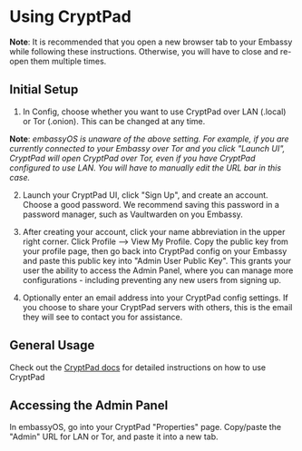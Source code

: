 # Using CryptPad

**Note**: It is recommended that you open a new browser tab to your Embassy while following these instructions. Otherwise, you will have to close and re-open them multiple times.

## Initial Setup

1. In Config, choose whether you want to use CryptPad over LAN (.local) or Tor (.onion). This can be changed at any time.

**Note**: *embassyOS is unaware of the above setting. For example, if you are currently connected to your Embassy over Tor and you click "Launch UI", CryptPad will open CryptPad over Tor, even if you have CryptPad configured to use LAN. You will have to manually edit the URL bar in this case.*

2. Launch your CryptPad UI, click "Sign Up", and create an account. Choose a good password. We recommend saving this password in a password manager, such as Vaultwarden on you Embassy.

3. After creating your account, click your name abbreviation in the upper right corner. Click Profile --> View My Profile. Copy the public key from your profile page, then go back into CryptPad config on your Embassy and paste this public key into "Admin User Public Key". This grants your user the ability to access the Admin Panel, where you can manage more configurations - including preventing any new users from signing up.

4. Optionally enter an email address into your CryptPad config settings. If you choose to share your CryptPad servers with others, this is the email they will see to contact you for assistance.

## General Usage

Check out the [CryptPad docs](https://docs.cryptpad.org) for detailed instructions on how to use CryptPad

## Accessing the Admin Panel

In embassyOS, go into your CryptPad "Properties" page. Copy/paste the "Admin" URL for LAN or Tor, and paste it into a new tab.
